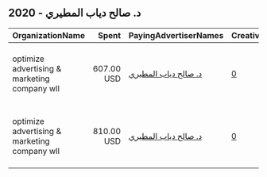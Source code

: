 ## 2020 - د. صالح دياب المطيري 
|OrganizationName|Spent|PayingAdvertiserNames|CreativeUrls|Impressions|Genders|AgeBrackets|CountryCodes|BillingAddresses|CandidateBallotInformation|
|:---|---:|:---|:---|---:|:---|:---|:---|:---|:---|
|optimize advertising & marketing company wll|607.00 USD|[د. صالح دياب المطيري](2020/د._صالح_دياب_المطيري.md)|[0](https://www.snap.com/political-ads/asset/0538c4a4d27810fe359c9e53d82240c98e210f1fff17cc24b07ea3d6d2a243b3?mediaType=mov)|374,261|FEMALE|21+|kuwait|"jaber almubarak st, behbehani complex, m floor, office 56,KUWAIT CITY,13046,KW"||
|optimize advertising & marketing company wll|810.00 USD|[د. صالح دياب المطيري](2020/د._صالح_دياب_المطيري.md)|[0](https://www.snap.com/political-ads/asset/54176b61ac62ccc6dc83ed2c89068cc89fd91122b4be357bdd39ac5312acbe9d?mediaType=mov)|673,257||21+|kuwait|"jaber almubarak st, behbehani complex, m floor, office 56,KUWAIT CITY,13046,KW"||
